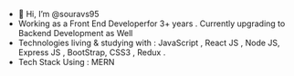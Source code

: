- 👋 Hi, I’m @souravs95
- Working as a Front End Developerfor 3+ years . Currently upgrading to Backend Development as Well
- Technologies living & studying with : JavaScript , React JS , Node JS, Express JS , BootStrap, CSS3 , Redux . 
- Tech Stack Using : MERN 

